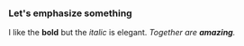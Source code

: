 ### Let's emphasize something


I like the **bold** but the *italic* is elegant. *Together are **amazing**.* 
